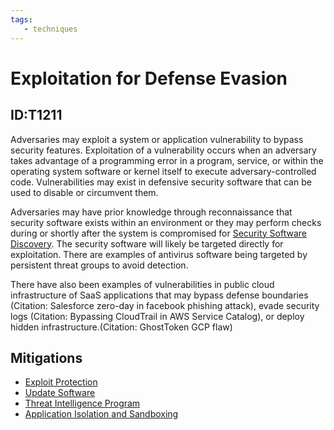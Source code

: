 ```yaml
---
tags:
   - techniques
---
```

# Exploitation for Defense Evasion
## ID:T1211
Adversaries may exploit a system or application vulnerability to bypass security features. Exploitation of a vulnerability occurs when an adversary takes advantage of a programming error in a program, service, or within the operating system software or kernel itself to execute adversary-controlled code. Vulnerabilities may exist in defensive security software that can be used to disable or circumvent them.

Adversaries may have prior knowledge through reconnaissance that security software exists within an environment or they may perform checks during or shortly after the system is compromised for [Security Software Discovery](/mitre/techniques/T1518/001). The security software will likely be targeted directly for exploitation. There are examples of antivirus software being targeted by persistent threat groups to avoid detection.

There have also been examples of vulnerabilities in public cloud infrastructure of SaaS applications that may bypass defense boundaries (Citation: Salesforce zero-day in facebook phishing attack), evade security logs (Citation: Bypassing CloudTrail in AWS Service Catalog), or deploy hidden infrastructure.(Citation: GhostToken GCP flaw)
## Mitigations
* [Exploit Protection](mitigations/M1050)
* [Update Software](mitigations/M1051)
* [Threat Intelligence Program](mitigations/M1019)
* [Application Isolation and Sandboxing](mitigations/M1048)
